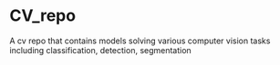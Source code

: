 # CV_repo
A cv repo that contains models solving various computer vision tasks including classification, detection, segmentation
